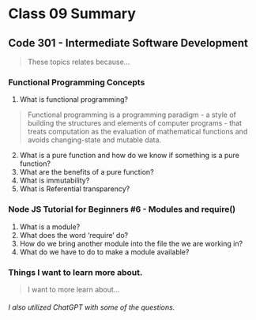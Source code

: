 # Class 09 Summary
## Code 301 - Intermediate Software Development

> These topics relates because...

### Functional Programming Concepts
1. What is functional programming?
> Functional programming is a programming paradigm - a style of building the structures and elements of computer programs - that treats computation as the evaluation of mathematical functions and avoids changing-state and mutable data.
2. What is a pure function and how do we know if something is a pure function?
3. What are the benefits of a pure function?
4. What is immutability?
5. What is Referential transparency?

### Node JS Tutorial for Beginners #6 - Modules and require()
1. What is a module?
2. What does the word ‘require’ do?
3. How do we bring another module into the file the we are working in?
4. What do we have to do to make a module available?

### Things I want to learn more about.
> I want to more learn about...


###### I also utilized ChatGPT with some of the questions.